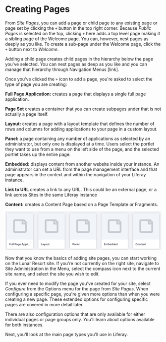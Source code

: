 # Creating Pages [](id=creating-pages)

From *Site Pages*, you can add a page or child page to any existing page or page
set by clicking the `+` button in the top right corner. Because *Public Pages*
is selected on the top, clicking `+` here adds a top level page making it
a sibling page of the Welcome page. You can, however, nest pages as deeply as
you like. To create a sub-page under the Welcome page, click the `+` button next
to *Welcome*.

Adding a child page creates child pages in the hierarchy below the page you've 
selected. You can nest pages as deep as you like and you can manage that 
hierarchy through Navigation Menus [link]. 

Once you've clicked the `+` icon to add a page, you're asked to select the type
of page you are creating:

**Full Page Application:** creates a page that displays a single full page
application.

**Page Set** creates a container that you can create subpages under that is not 
actually a page itself. 

**Layout:** creates a page with a layout template that defines the number of
rows and columns for adding applications to your page in a custom layout.

**Panel:** a page containing any number of applications as selected by an
administrator, but only one is displayed at a time. Users select the portlet
they want to use from a menu on the left side of the page, and the selected
portlet takes up the entire page. 

**Embedded:** displays content from another website inside your instance. An
administrator can set a URL from the page management interface and that page
appears in the context and within the navigation of your Liferay instance.

**Link to URL** creates a link to any URL. This could be an external page, or
a link across Sites in the same Liferay instance

**Content:** creates a Content Page based on a Page Template or Fragments.

![Figure 1: You must select a page type when adding pages.](../../../../images/page-types-adding.png)

Now that you know the basics of adding site pages, you can start working on the
Lunar Resort site. If you're not currently on the right site, navigate to Site
Administration in the Menu, select the compass icon next to the current site
name, and select the site you wish to edit.

If you ever need to modify the page you've created for your site, select
*Configure* from the Options menu for the page from *Site Pages*. When
configuring a specific page, you're given more options than when you were
creating a new page. These extended options for configuring specific pages are
covered in more detail later. 

There are also configuration options that are only available for either
individual pages or page groups only. You'll learn about options available for
both instances.

Next, you'll look at the main page types you'll use in Liferay.
